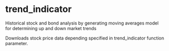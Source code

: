 # trend_indicator

Historical stock and bond analysis by generating moving averages model for determining up and down market trends

Downloads stock price data depending specified in trend_indicator function parameter.  
